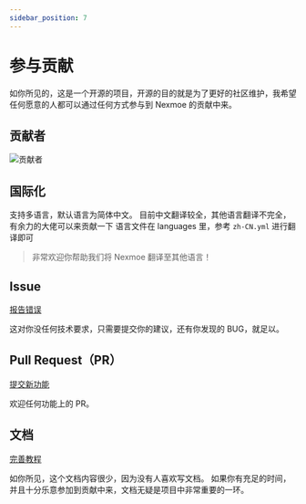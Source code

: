 ```yaml
---
sidebar_position: 7
---
```


# 参与贡献

如你所见的，这是一个开源的项目，开源的目的就是为了更好的社区维护，我希望任何愿意的人都可以通过任何方式参与到 Nexmoe 的贡献中来。

## 贡献者

![贡献者](https://opencollective.com/hexo-theme-nexmoe/contributors.svg?width=890&button=false)

## 国际化

 支持多语言，默认语言为简体中文。 目前中文翻译较全，其他语言翻译不完全，有余力的大佬可以来贡献一下 语言文件在 languages 里，参考 `zh-CN.yml` 进行翻译即可

> 非常欢迎你帮助我们将 Nexmoe 翻译至其他语言！

## Issue

[报告错误](https://github.com/theme-nexmoe/hexo-theme-nexmoe/issues/new)

这对你没任何技术要求，只需要提交你的建议，还有你发现的 BUG，就足以。

## Pull Request（PR）

[提交新功能](https://github.com/theme-nexmoe/hexo-theme-nexmoe/pulls)

欢迎任何功能上的 PR。

## 文档

[完善教程](https://github.com/theme-nexmoe/hexo-docs/)

如你所见，这个文档内容很少，因为没有人喜欢写文档。 如果你有充足的时间，并且十分乐意参加到贡献中来，文档无疑是项目中非常重要的一环。
